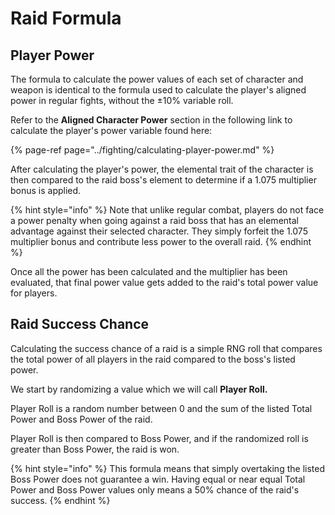 # Raid Formula

## Player Power

The formula to calculate the power values of each set of character and weapon is identical to the formula used to calculate the player's aligned power in regular fights, without the ±10% variable roll.

Refer to the **Aligned Character Power** section in the following link to calculate the player's power variable found here:

{% page-ref page="../fighting/calculating-player-power.md" %}

After calculating the player's power, the elemental trait of the character is then compared to the raid boss's element to determine if a 1.075 multiplier bonus is applied.

{% hint style="info" %}
Note that unlike regular combat, players do not face a power penalty when going against a raid boss that has an elemental advantage against their selected character. They simply forfeit the 1.075 multiplier bonus and contribute less power to the overall raid.
{% endhint %}

Once all the power has been calculated and the multiplier has been evaluated, that final power value gets added to the raid's total power value for players.

## Raid Success Chance

Calculating the success chance of a raid is a simple RNG roll that compares the total power of all players in the raid compared to the boss's listed power.

We start by randomizing a value which we will call **Player Roll.**

Player Roll is a random number between 0 and the sum of the listed Total Power and Boss Power of the raid.

Player Roll is then compared to Boss Power, and if the randomized roll is greater than Boss Power, the raid is won.

{% hint style="info" %}
This formula means that simply overtaking the listed Boss Power does not guarantee a win. Having equal or near equal Total Power and Boss Power values only means a 50% chance of the raid's success.
{% endhint %}

